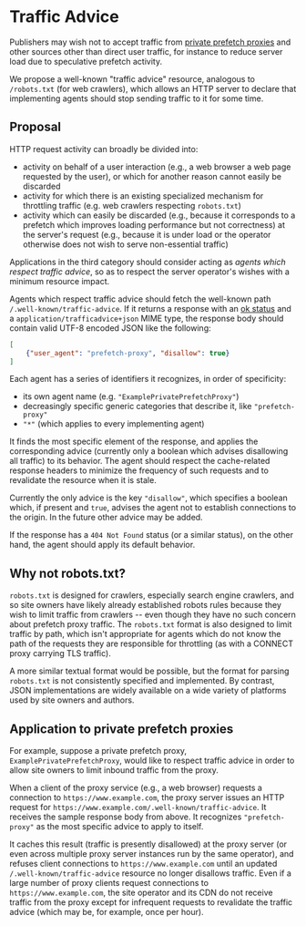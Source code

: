 # Traffic Advice

Publishers may wish not to accept traffic from [private prefetch proxies](README.md) and other sources other than direct user traffic, for instance to reduce server load due to speculative prefetch activity.

We propose a well-known "traffic advice" resource, analogous to `/robots.txt` (for web crawlers), which allows an HTTP server to declare that implementing agents should stop sending traffic to it for some time.

## Proposal

HTTP request activity can broadly be divided into:
* activity on behalf of a user interaction (e.g., a web browser a web page requested by the user), or which for another reason cannot easily be discarded
* activity for which there is an existing specialized mechanism for throttling traffic (e.g. web crawlers respecting `robots.txt`)
* activity which can easily be discarded (e.g., because it corresponds to a prefetch which improves loading performance but not correctness) at the server's request (e.g., because it is under load or the operator otherwise does not wish to serve non-essential traffic)

Applications in the third category should consider acting as *agents which respect traffic advice*, so as to respect the server operator's wishes with a minimum resource impact.

Agents which respect traffic advice should fetch the well-known path `/.well-known/traffic-advice`. If it returns a response with an [ok status](https://fetch.spec.whatwg.org/#ok-status) and a `application/trafficadvice+json` MIME type, the response body should contain valid UTF-8 encoded JSON like the following:

```json
[
    {"user_agent": "prefetch-proxy", "disallow": true}
]
```

Each agent has a series of identifiers it recognizes, in order of specificity:
* its own agent name (e.g. `"ExamplePrivatePrefetchProxy"`)
* decreasingly specific generic categories that describe it, like `"prefetch-proxy"`
* `"*"` (which applies to every implementing agent)

It finds the most specific element of the response, and applies the corresponding advice (currently only a boolean which advises disallowing all traffic) to its behavior. The agent should respect the cache-related response headers to minimize the frequency of such requests and to revalidate the resource when it is stale.

Currently the only advice is the key `"disallow"`, which specifies a boolean which, if present and `true`, advises the agent not to establish connections to the origin. In the future other advice may be added.

If the response has a `404 Not Found` status (or a similar status), on the other hand, the agent should apply its default behavior.

## Why not robots.txt?

`robots.txt` is designed for crawlers, especially search engine crawlers, and so site owners have likely already established robots rules because they wish to limit traffic from crawlers -- even though they have no such concern about prefetch proxy traffic. The `robots.txt` format is also designed to limit traffic by path, which isn't appropriate for agents which do not know the path of the requests they are responsible for throttling (as with a CONNECT proxy carrying TLS traffic).

A more similar textual format would be possible, but the format for parsing `robots.txt` is not consistently specified and implemented. By contrast, JSON implementations are widely available on a wide variety of platforms used by site owners and authors.

## Application to private prefetch proxies

For example, suppose a private prefetch proxy, `ExamplePrivatePrefetchProxy`, would like to respect traffic advice in order to allow site owners to limit inbound traffic from the proxy.

When a client of the proxy service (e.g., a web browser) requests a connection to `https://www.example.com`, the proxy server issues an HTTP request for `https://www.example.com/.well-known/traffic-advice`. It receives the sample response body from above. It recognizes `"prefetch-proxy"` as the most specific advice to apply to itself.

It caches this result (traffic is presently disallowed) at the proxy server (or even across multiple proxy server instances run by the same operator), and refuses client connections to `https://www.example.com` until an updated `/.well-known/traffic-advice` resource no longer disallows traffic. Even if a large number of proxy clients request connections to `https://www.example.com`, the site operator and its CDN do not receive traffic from the proxy except for infrequent requests to revalidate the traffic advice (which may be, for example, once per hour).